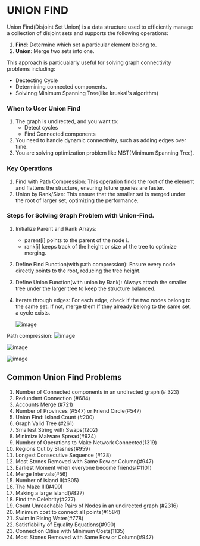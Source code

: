 # UNION FIND
Union Find(Disjoint Set Union) is a data structure used to efficiently manage a collection of disjoint sets and supports the following operations:
1.  **Find**: Determine which set a particular element belong to.
2.  **Union**: Merge two sets into one.

This approach is particualarly  useful for solving graph connectivity problems including:
  * Dectecting Cycle
  * Determining connected components.
  * Solvinng Minimum Spanning Tree(like kruskal's algorithm)

### When to User Union Find
1. The graph is undirected, and you want to:
     * Detect cycles
     * Find Connected components
2. You need to handle dynamic connectivity, such as adding edges over time.
3. You are solving optimization problem like MST(Minimum Spanning Tree).


### Key Operations
1. Find with Path Compression: This operation finds the root of the element and flattens the structure, ensuring future queries are faster.
2. Union by Rank/Size: This ensure that the smaller set is merged under the root of larger set, optimizing the performance.

### Steps for Solving Graph Problem with Union-Find.
1. Initialize Parent and Rank Arrays:
    * parent[i] points to the parent of the node i.
    * rank[i] keeps track of the height or size of the tree to optimize merging.
  
2. Define Find Function(with path compression):
    Ensure every node directly points to the root, reducing the tree height.
3. Define Union Function(with union by Rank):
     Always attach the smaller tree under the larger tree to keep the structure balanced.
4. Iterate through edges:
     For each edge, check if the two nodes belong to the same set.
     If not, merge them
     If they already belong to the same set, a cycle exists.

   ![image](https://github.com/user-attachments/assets/56730927-3d08-4bba-91f4-e9b0d9d18b93)

  Path compression:
  ![image](https://github.com/user-attachments/assets/14056a50-d722-4335-bb3e-f3dfdba9bc9f)

  ![image](https://github.com/user-attachments/assets/48635f69-3681-48fb-8769-7b544d3da42b)

![image](https://github.com/user-attachments/assets/0d069c1a-83bb-4b11-8249-9a923c4b83ec)



## Common Union Find Problems
1. Number of Connected components in an undirected graph (# 323)
2. Redundant Connection (#684)
3. Accounts Merge (#721)
4. Number of Provinces (#547) or Friend Circle(#547)
5. Union Find: Island Count (#200)
6. Graph Valid Tree (#261)
7. Smallest String with Swaps(1202)
8. Minimize Malware Spread(#924)
9. Number of Operations to Make Network Connected(1319)
10. Regions Cut by Slashes(#959)
11. Longest Consecutive Sequence (#128)
12. Most Stones Removed with Same Row or Column(#947)
13. Earliest Moment when everyone become friends(#1101)
14. Merge Intervals(#56)
15. Number of Island II(#305)
16. The Maze III(#499)
17. Making a large island(#827)
18. Find the Celebrity(#277)
19. Count Unreachable Pairs of Nodes in an undirected graph (#2316)
20. Minimum cost to connect all points(#1584)
21. Swim in Rising Water(#778)
22. Satisfiability of Equality Equations(#990)
23. Connection Cities with Minimum Costs(1135)
24. Most Stones Removed with Same Row or Column(#947)
    
